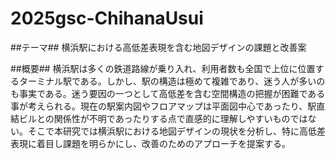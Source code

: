 # 2025gsc-ChihanaUsui

##テーマ##
横浜駅における高低差表現を含む地図デザインの課題と改善案

##概要##
横浜駅は多くの鉄道路線が乗り入れ、利用者数も全国で上位に位置するターミナル駅である。しかし、駅の構造は極めて複雑であり、迷う人が多いのも事実である。迷う要因の一つとして高低差を含む空間構造の把握が困難である事が考えられる。現在の駅案内図やフロアマップは平面図中心であったり、駅直結ビルとの関係性が不明であったりする点で直感的に理解しやすいものではない。そこで本研究では横浜駅における地図デザインの現状を分析し、特に高低差表現に着目し課題を明らかにし、改善のためのアプローチを提案する。